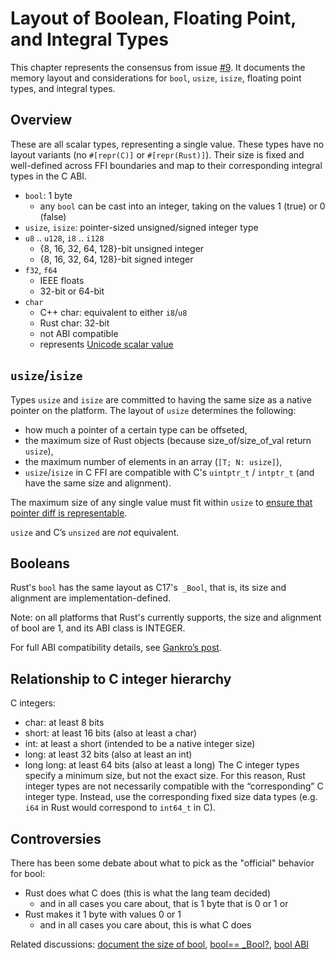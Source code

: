 # Layout of Boolean, Floating Point, and Integral Types
This chapter represents the consensus from issue [#9]. It documents the memory layout and considerations for `bool`, `usize`, `isize`, floating point types, and integral types.

[#9]: https://github.com/rust-rfcs/unsafe-code-guidelines/issues/9

## Overview
These are all scalar types, representing a single value. These types have no layout variants (no `#[repr(C)]` or `#[repr(Rust)]`). Their size is fixed and well-defined across FFI boundaries and map to their corresponding integral types in the C ABI.
- `bool`: 1 byte
  - any `bool` can be cast into an integer, taking on the values 1 (true) or 0 (false)
- `usize`, `isize`: pointer-sized unsigned/signed integer type
- `u8` .. `u128`, `i8` .. `i128`
  - {8, 16, 32, 64, 128}-bit unsigned integer
  - {8, 16, 32, 64, 128}-bit signed integer
- `f32`, `f64`
  - IEEE floats
  - 32-bit or 64-bit
- `char`
  - C++ char: equivalent to either `i8`/`u8`
  - Rust char: 32-bit
  - not ABI compatible
  - represents [Unicode scalar value](http://www.unicode.org/glossary/#unicode_scalar_value)

## `usize`/`isize`
Types `usize` and `isize` are committed to having the same size as a native pointer on the platform. The layout of `usize` determines the following:
- how much a pointer of a certain type can be offseted,
- the maximum size of Rust objects (because size_of/size_of_val return `usize`),
- the maximum number of elements in an array (`[T; N: usize]`),
- `usize`/`isize` in C FFI are compatible with C's `uintptr_t` / `intptr_t` (and have the same size and alignment).

The maximum size of any single value must fit within `usize` to [ensure that pointer diff is representable](https://github.com/rust-rfcs/unsafe-code-guidelines/pull/5#discussion_r212703192).

`usize` and C’s `unsized` are *not* equivalent.

## Booleans
Rust's `bool` has the same layout as C17's` _Bool`, that is, its size and alignment are implementation-defined.

Note: on all platforms that Rust's currently supports, the size and alignment of bool are 1, and its ABI class is INTEGER.

For full ABI compatibility details, see [Gankro’s post](https://gankro.github.io/blah/rust-layouts-and-abis/#the-layoutsabis-of-builtins).

## Relationship to C integer hierarchy
C integers:
- char: at least 8 bits
- short: at least 16 bits (also at least a char)
- int: at least a short (intended to be a native integer size)
- long: at least 32 bits (also at least an int)
- long long: at least 64 bits (also at least a long)
The C integer types specify a minimum size, but not the exact size. For this reason, Rust integer types are not necessarily compatible with the “corresponding” C integer type. Instead, use the corresponding fixed size data types (e.g. `i64` in Rust would correspond to `int64_t` in C).

## Controversies
There has been some debate about what to pick as the "official" behavior for bool:
* Rust does what C does (this is what the lang team decided)
    * and in all cases you care about, that is 1 byte that is 0 or 1
or
* Rust makes it 1 byte with values 0 or 1
    * and in all cases you care about, this is what C does
    
Related discussions: [document the size of bool](https://github.com/rust-lang/rust/pull/46156), [bool== _Bool?](https://github.com/rust-rfcs/unsafe-code-guidelines/issues/53#issuecomment-447050232), [bool ABI](https://github.com/rust-lang/rust/pull/46176#issuecomment-359593446)
    


